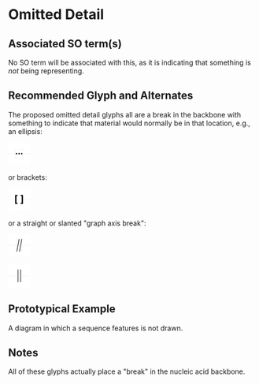 # Omitted Detail

## Associated SO term(s)
No SO term will be associated with this, as it is indicating that something is *not* being representing.

## Recommended Glyph and Alternates
The proposed omitted detail glyphs all are a break in the backbone with something to indicate that material would normally be in that location, e.g., an ellipsis:

![glyph specification](omitted-detail-ellipsis-specification.png)

or brackets:

![glyph specification](omitted-detail-brackets-specification.png)

or a straight or slanted "graph axis break":

![glyph specification](omitted-detail-slanted-specification.png)

![glyph specification](omitted-detail-straight-specification.png)

## Prototypical Example

A diagram in which a sequence features is not drawn.

## Notes
All of these glyphs actually place a "break" in the nucleic acid backbone.